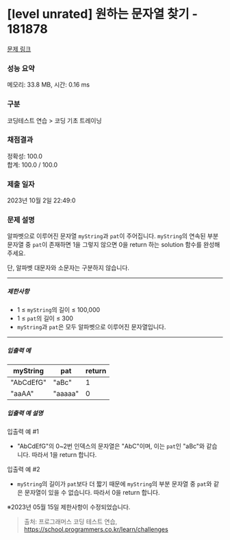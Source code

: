 # [level unrated] 원하는 문자열 찾기 - 181878 

[문제 링크](https://school.programmers.co.kr/learn/courses/30/lessons/181878) 

### 성능 요약

메모리: 33.8 MB, 시간: 0.16 ms

### 구분

코딩테스트 연습 > 코딩 기초 트레이닝

### 채점결과

정확성: 100.0<br/>합계: 100.0 / 100.0

### 제출 일자

2023년 10월 2일 22:49:0

### 문제 설명

<p>알파벳으로 이루어진 문자열 <code>myString</code>과 <code>pat</code>이 주어집니다. <code>myString</code>의 연속된 부분 문자열 중 <code>pat</code>이 존재하면 1을 그렇지 않으면 0을 return 하는 solution 함수를 완성해 주세요.</p>

<p>단, 알파벳 대문자와 소문자는 구분하지 않습니다.</p>

<hr>

<h5>제한사항</h5>

<ul>
<li>1 ≤ <code>myString</code>의 길이 ≤ 100,000</li>
<li>1 ≤ <code>pat</code>의 길이 ≤ 300</li>
<li><code>myString</code>과 <code>pat</code>은 모두 알파벳으로 이루어진 문자열입니다.</li>
</ul>

<hr>

<h5>입출력 예</h5>
<table class="table">
        <thead><tr>
<th>myString</th>
<th>pat</th>
<th>return</th>
</tr>
</thead>
        <tbody><tr>
<td>"AbCdEfG"</td>
<td>"aBc"</td>
<td>1</td>
</tr>
<tr>
<td>"aaAA"</td>
<td>"aaaaa"</td>
<td>0</td>
</tr>
</tbody>
      </table>
<h5>입출력 예 설명</h5>

<p>입출력 예 #1</p>

<ul>
<li>"AbCdEfG"의 0~2번 인덱스의 문자열은 "AbC"이며, 이는 <code>pat</code>인 "aBc"와 같습니다. 따라서 1을 return 합니다.</li>
</ul>

<p>입출력 예 #2</p>

<ul>
<li><code>myString</code>의 길이가 <code>pat</code>보다 더 짧기 때문에 <code>myString</code>의 부분 문자열 중 <code>pat</code>와 같은 문자열이 있을 수 없습니다. 따라서 0을 return 합니다.</li>
</ul>

<p>※2023년 05월 15일 제한사항이 수정되었습니다.</p>


> 출처: 프로그래머스 코딩 테스트 연습, https://school.programmers.co.kr/learn/challenges